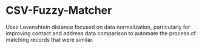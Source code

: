 # CSV-Fuzzy-Matcher
Uses Levenshtein distance focused on data normalization, particularly for improving contact and address data comparison to automate the process of matching records that were similar.

